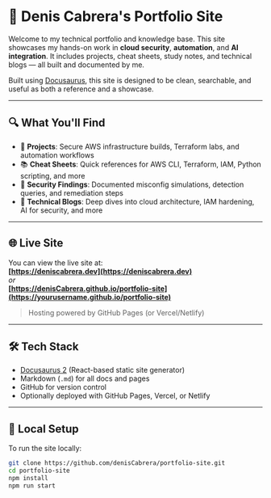 # 🧠 Denis Cabrera's Portfolio Site

Welcome to my technical portfolio and knowledge base. This site showcases my hands-on work in **cloud security**, **automation**, and **AI integration**. It includes projects, cheat sheets, study notes, and technical blogs — all built and documented by me.

Built using [Docusaurus](https://docusaurus.io/), this site is designed to be clean, searchable, and useful as both a reference and a showcase.

---

## 🔍 What You'll Find

- 🚀 **Projects**: Secure AWS infrastructure builds, Terraform labs, and automation workflows
- 📚 **Cheat Sheets**: Quick references for AWS CLI, Terraform, IAM, Python scripting, and more
- 🧪 **Security Findings**: Documented misconfig simulations, detection queries, and remediation steps
- 📝 **Technical Blogs**: Deep dives into cloud architecture, IAM hardening, AI for security, and more

---

## 🌐 Live Site

You can view the live site at:  
**[https://deniscabrera.dev](https://deniscabrera.dev)**  
_or_  
**[https://denisCabrera.github.io/portfolio-site](https://yourusername.github.io/portfolio-site)**

> Hosting powered by GitHub Pages (or Vercel/Netlify)

---

## 🛠 Tech Stack

- [Docusaurus 2](https://docusaurus.io/) (React-based static site generator)
- Markdown (`.md`) for all docs and pages
- GitHub for version control
- Optionally deployed with GitHub Pages, Vercel, or Netlify

---

## 🧰 Local Setup

To run the site locally:

```bash
git clone https://github.com/denisCabrera/portfolio-site.git
cd portfolio-site
npm install
npm run start
